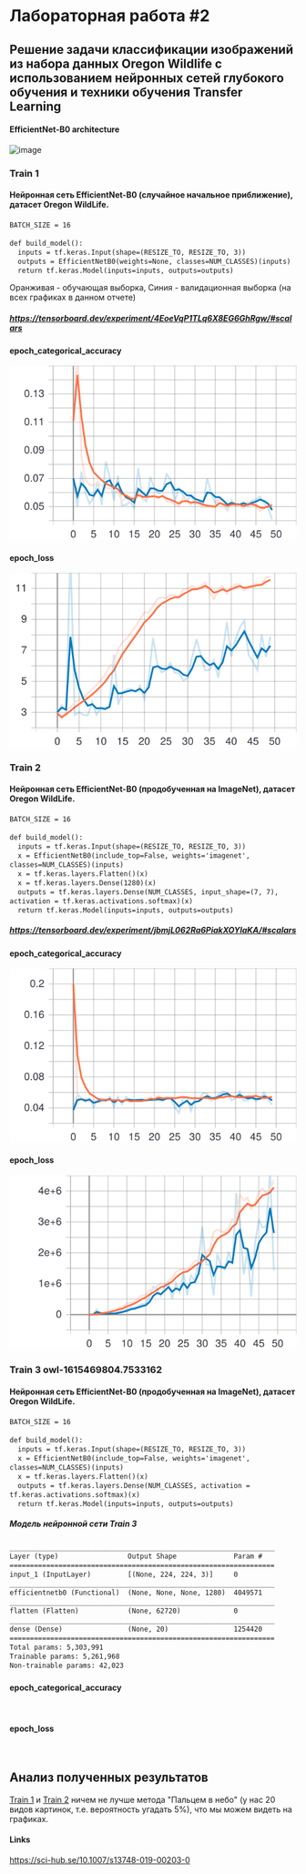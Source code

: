 # Лабораторная работа #2
## Решение задачи классификации изображений из набора данных Oregon Wildlife с использованием нейронных сетей глубокого обучения и техники обучения Transfer Learning

#### EfficientNet-B0 architecture
![image](https://user-images.githubusercontent.com/80168174/110480321-6aae0900-80f7-11eb-82e6-f389f93c3966.png)


### Train 1
#### Нейронная сеть EfficientNet-B0 (случайное начальное приближение), датасет Oregon WildLife.

```
BATCH_SIZE = 16

def build_model():
  inputs = tf.keras.Input(shape=(RESIZE_TO, RESIZE_TO, 3))
  outputs = EfficientNetB0(weights=None, classes=NUM_CLASSES)(inputs)
  return tf.keras.Model(inputs=inputs, outputs=outputs)
```
Оранживая - обучающая выборка, Синия - валидационная выборка (на всех графиках в данном отчете)
##### https://tensorboard.dev/experiment/4EoeVqP1TLq6X8EG6GhRgw/#scalars
#### epoch_categorical_accuracy
<img src="https://raw.githubusercontent.com/NikitaShulgan/Laba2/main/for_Readme/epoch_categorical_accuracy_EfficientNet-B0_weights_None.svg">

#### epoch_loss
<img src="https://raw.githubusercontent.com/NikitaShulgan/Laba2/main/for_Readme/epoch_loss_EfficientNet-B0_weights_None.svg">


### Train 2
#### Нейронная сеть EfficientNet-B0 (продобученная на ImageNet), датасет Oregon WildLife.

```
BATCH_SIZE = 16

def build_model():
  inputs = tf.keras.Input(shape=(RESIZE_TO, RESIZE_TO, 3))
  x = EfficientNetB0(include_top=False, weights='imagenet', classes=NUM_CLASSES)(inputs)
  x = tf.keras.layers.Flatten()(x)
  x = tf.keras.layers.Dense(1280)(x)
  outputs = tf.keras.layers.Dense(NUM_CLASSES, input_shape=(7, 7), activation = tf.keras.activations.softmax)(x)
  return tf.keras.Model(inputs=inputs, outputs=outputs)
```
##### https://tensorboard.dev/experiment/jbmjL062Ra6PiakXOYlaKA/#scalars
#### epoch_categorical_accuracy
<img src="https://raw.githubusercontent.com/NikitaShulgan/Laba2/main/for_Readme/epoch_categorical_accuracy_EfficientNet-B0_weights_ImageNet.svg">

#### epoch_loss
<img src="https://raw.githubusercontent.com/NikitaShulgan/Laba2/main/for_Readme/epoch_loss_EfficientNet-B0_weights_ImageNet.svg">

### Train 3 owl-1615469804.7533162
#### Нейронная сеть EfficientNet-B0 (продобученная на ImageNet), датасет Oregon WildLife.
```
BATCH_SIZE = 16

def build_model():
  inputs = tf.keras.Input(shape=(RESIZE_TO, RESIZE_TO, 3))
  x = EfficientNetB0(include_top=False, weights='imagenet', classes=NUM_CLASSES)(inputs)
  x = tf.keras.layers.Flatten()(x)
  outputs = tf.keras.layers.Dense(NUM_CLASSES, activation = tf.keras.activations.softmax)(x)
  return tf.keras.Model(inputs=inputs, outputs=outputs)
```
##### Модель нейронной сети Train 3
```
_________________________________________________________________
Layer (type)                 Output Shape              Param #
=================================================================
input_1 (InputLayer)         [(None, 224, 224, 3)]     0
_________________________________________________________________
efficientnetb0 (Functional)  (None, None, None, 1280)  4049571
_________________________________________________________________
flatten (Flatten)            (None, 62720)             0
_________________________________________________________________
dense (Dense)                (None, 20)                1254420
=================================================================
Total params: 5,303,991
Trainable params: 5,261,968
Non-trainable params: 42,023
```
#####
#### epoch_categorical_accuracy
<img src="">

#### epoch_loss
<img src="">

## Анализ полученных результатов
[Train 1](https://github.com/NikitaShulgan/Laba2#train-1) и [Train 2](https://github.com/NikitaShulgan/Laba2#train-2) ничем не лучше метода "Пальцем в небо" (у нас 20 видов картинок, т.е. вероятность угадать 5%), что мы можем видеть на графиках.
#### Links
https://sci-hub.se/10.1007/s13748-019-00203-0
